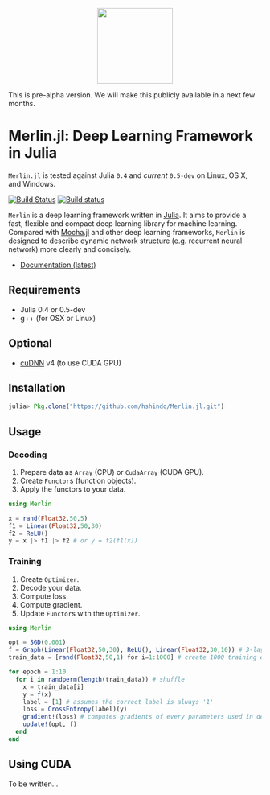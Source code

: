<p align="center"><img src="https://github.com/hshindo/Merlin.jl/blob/master/Merlin.png" width="150"></p>

This is pre-alpha version. We will make this publicly available in a next few months.

# Merlin.jl: Deep Learning Framework in Julia

`Merlin.jl` is tested against Julia `0.4` and *current* `0.5-dev` on Linux, OS X, and Windows.

[![Build Status](https://travis-ci.org/hshindo/Merlin.jl.svg?branch=master)](https://travis-ci.org/hshindo/Merlin.jl)
[![Build status](https://ci.appveyor.com/api/projects/status/v2u1kyjy61ph0ihn/branch/master?svg=true)](https://ci.appveyor.com/project/hshindo/merlin-jl/branch/master)

`Merlin` is a deep learning framework written in [Julia](http://julialang.org/).
It aims to provide a fast, flexible and compact deep learning library for machine learning.
Compared with [Mocha.jl](https://github.com/pluskid/Mocha.jl) and other deep learning frameworks, `Merlin` is designed to describe dynamic network structure (e.g. recurrent neural network) more clearly and concisely.

- [Documentation (latest)](http://hshindo.github.io/Merlin.jl/latest/)

## Requirements
- Julia 0.4 or 0.5-dev
- g++ (for OSX or Linux)

## Optional
- [cuDNN](https://developer.nvidia.com/cudnn) v4 (to use CUDA GPU)

## Installation
```julia
julia> Pkg.clone("https://github.com/hshindo/Merlin.jl.git")
```

## Usage

### Decoding
1. Prepare data as `Array` (CPU) or `CudaArray` (CUDA GPU).
1. Create `Functor`s (function objects).
1. Apply the functors to your data.

``` julia
using Merlin

x = rand(Float32,50,5)
f1 = Linear(Float32,50,30)
f2 = ReLU()
y = x |> f1 |> f2 # or y = f2(f1(x))
```

### Training
1. Create `Optimizer`.
1. Decode your data.
1. Compute loss.
1. Compute gradient.
1. Update `Functor`s with the `Optimizer`.

``` julia
using Merlin

opt = SGD(0.001)
f = Graph(Linear(Float32,50,30), ReLU(), Linear(Float32,30,10)) # 3-layer network
train_data = [rand(Float32,50,1) for i=1:1000] # create 1000 training examples of size: (50,1)

for epoch = 1:10
  for i in randperm(length(train_data)) # shuffle
    x = train_data[i]
    y = f(x)
    label = [1] # assumes the correct label is always '1'
    loss = CrossEntropy(label)(y)
    gradient!(loss) # computes gradients of every parameters used in decoding
    update!(opt, f)
  end
end
```

## Using CUDA
To be written...
